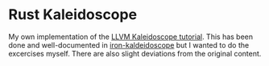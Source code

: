# Rust Kaleidoscope

My own implementation of the
[LLVM Kaleidoscope tutorial](http://llvm.org/docs/tutorial/).
This has been done and well-documented in
[iron-kaldeidoscope](https://github.com/jauhien/iron-kaleidoscope)
but I wanted to do the excercises myself. There are also slight deviations from
the original content.
